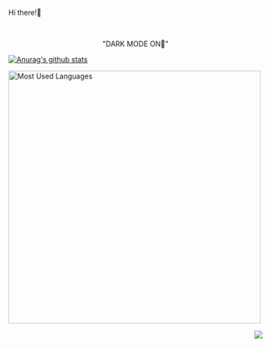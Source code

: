 Hi there!👋



<br>

<p align="center">
"DARK MODE ON🌙"
<!---<i><b><h2> GitHub Stats...📈  </b></i></h2>--->

[![Anurag's github stats](https://github-readme-stats.vercel.app/api?username=MdSalim2001)](https://github.com/anuraghazra/github-readme-stats)

<img src = "https://github-readme-stats.vercel.app/api/top-langs/?username=MdSalim2001&show_icons=true&layout=compact&theme=radical" alt="Most Used Languages" width="500px">
</p>

<img align="right" src="http://estruyf-github.azurewebsites.net/api/VisitorHit?user=MdSalim2001&repo=amalp12a&countColorcountColor&countColor=%237B1E7B"/>

